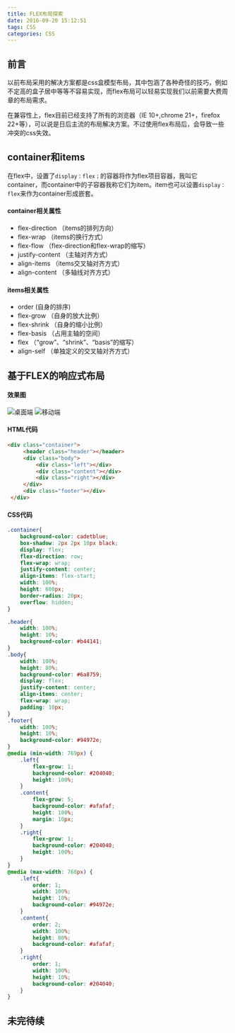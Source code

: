 ```yaml
---
title: FLEX布局探索
date: 2016-09-20 15:12:51
tags: CSS
categories: CSS
---
```


## 前言 ##

以前布局采用的解决方案都是css盒模型布局，其中包涵了各种奇怪的技巧，例如不定高的盒子居中等等不容易实现，而flex布局可以轻易实现我们以前需要大费周章的布局需求。

在兼容性上，flex目前已经支持了所有的浏览器（IE 10+,chrome 21+，firefox 22+等），可以说是日后主流的布局解决方案。不过使用flex布局后，会导致一些冲突的css失效。

## container和items ##

在flex中，设置了`display：flex；`的容器将作为flex项目容器，我叫它container，而container中的子容器我称它们为item。item也可以设置`display：flex`来作为container形成嵌套。

<!--more-->

#### container相关属性 ####

+ flex-direction （items的排列方向）
+ flex-wrap （items的换行方式）
+ flex-flow （flex-direction和flex-wrap的缩写）
+ justify-content （主轴对齐方式）
+ align-items （items交叉轴对齐方式）
+ align-content （多轴线对齐方式）

#### items相关属性 ####

+ order (自身的排序)
+ flex-grow （自身的放大比例）
+ flex-shrink （自身的缩小比例）
+ flex-basis （占用主轴的空间）
+ flex （“grow”、“shrink”、“basis”的缩写）
+ align-self （单独定义的交叉轴对齐方式）

## 基于FLEX的响应式布局 ##

#### 效果图 ####
![桌面端](http://i.imgur.com/cwPZdIU.jpg)
![移动端](http://i.imgur.com/LTHqFPi.jpg)

#### HTML代码 ####

```html
<div class="container">
     <header class="header"></header>
     <div class="body">
         <div class="left"></div>
         <div class="content"></div>
         <div class="right"></div>
     </div>
     <div class="footer"></div>
 </div>
```

#### CSS代码 ####
```css
.container{
    background-color: cadetblue;
    box-shadow: 2px 2px 10px black;
    display: flex;
    flex-direction: row;
    flex-wrap: wrap;
    justify-content: center;
    align-items: flex-start;
    width: 100%;
    height: 600px;
    border-radius: 20px;
    overflow: hidden;
}

.header{
    width: 100%;
    height: 10%;
    background-color: #b44141;
}
.body{
    width: 100%;
    height: 80%;
    background-color: #6a8759;
    display: flex;
    justify-content: center;
    align-items: center;
    flex-wrap: wrap;
    padding: 10px;
}
.footer{
    width: 100%;
    height: 10%;
    background-color: #94972e;
}
@media (min-width: 769px) {
    .left{
        flex-grow: 1;
        background-color: #204040;
        height: 100%;
    }
    .content{
        flex-grow: 5;
        background-color: #afafaf;
        height: 100%;
        margin: 10px;
    }
    .right{
        flex-grow: 1;
        background-color: #204040;
        height: 100%;
    }
}
@media (max-width: 768px) {
    .left{
        order: 1;
        width: 100%;
        height: 10%;
        background-color: #94972e;
    }
    .content{
        order: 2;
        width: 100%;
        height: 80%;
        background-color: #afafaf;
    }
    .right{
        order: 1;
        width: 100%;
        height: 10%;
        background-color: #204040;
    }
}
```

## 未完待续 ##